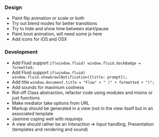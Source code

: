 ### Design ###

* Paint flip animation or scale or both
* Try out blend modes for better transitions
* Try to hide and show time between start/pause
* Paint boot animation, will need some js here
* Add icons for iOS and OSX

### Development ####

* Add Fluid support `if(window.fluid) window.fluid.dockBadge = formatted;`
* Add Fluid support `if(window.fluid) window.fluid.showGrowlNotification({title: prompt});`
* Add title `window.document.title = "Flow" + " (" + formatted + ")";`
* Add sounds for maximum coolness
* Rid-off Class abstraction, refactor code using modules and mixins or just functions
* Make mediator take options from URL
* Markup should be generated in a view (not in the view itself but in an associated template
* Jasmine coping well with requirejs
* A view should rather be an Interaction => Input handling, Presentation (templates and rendering and sound)
